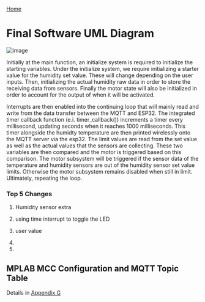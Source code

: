 [Home](/index.md)

# **Final Software UML Diagram**

![image](https://github.com/Team-309-Hydro-Pro/EGR314-Spring2024-Team309.github.io/assets/157083379/c5f6fb83-7847-4d72-889b-030112bb6e43)



Initially at the main function, an initialize system is required to initialize the starting variables.  Under the initialize system, we require initializing a starter value for the humidity set value. These will change depending on the user inputs. Then, initializing the actual humidity raw data in order to store the receiving data from sensors. Finally the motor state will also be initialized in order to account for the output of when it will be activated.

Interrupts are then enabled into the continuing loop that will mainly read and write from the data transfer between the MQTT and ESP32. The integrated timer callback function (e.i. timer_callback()) increments a timer every millisecond, updating seconds when it reaches 1000 milliseconds. This timer alongside the humidty temperature are then printed wirelessly onto the MQTT server via the esp32. The limit values are read from the set value as well as the actual values that the sensors are collecting. These two variables are then compared and the motor is triggered based on this comparison. The motor subsystem will be triggered if the sensor data of the temperature and humidity sensors are out of the humidity sensor set value limits. Otherwise the motor subsystem remains disabled when still in limit. Ultimately, repeating the loop. 

### Top 5 Changes
1. Humidity sensor extra

2. using time interrupt to toggle the LED

3. user value

4.

5.

## MPLAB MCC Configuration and MQTT Topic Table 
Details in [Appendix G](/Appendix_G.md)

